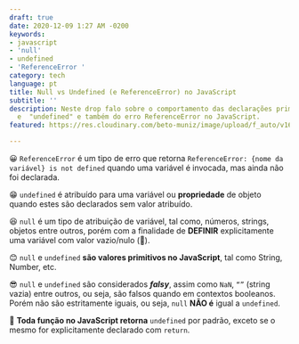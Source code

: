 ```yaml
---
draft: true
date: 2020-12-09 1:27 AM -0200
keywords:
- javascript
- 'null'
- undefined
- 'ReferenceError '
category: tech
language: pt
title: Null vs Undefined (e ReferenceError) no JavaScript
subtitle: ''
description: Neste drop falo sobre o comportamento das declarações primitivas "null"
  e  "undefined" e também do erro ReferenceError no JavaScript.
featured: https://res.cloudinary.com/beto-muniz/image/upload/f_auto/v1605238826/Titulo_m6afut.jpg

---
```

😀 `ReferenceError` é um tipo de erro que retorna `ReferenceError: {nome da variável} is not defined` quando uma variável é invocada, mas ainda não foi declarada.

😁 `undefined` é atribuído para uma variável ou **propriedade** de objeto quando estes são declarados sem valor atribuído.

😆 `null` é um tipo de atribuição de variável, tal como, números, strings, objetos entre outros, porém com a finalidade de **DEFINIR** explicitamente uma variável com valor vazio/nulo (🤦‍).

😊 `null` e `undefined` **são valores primitivos no JavaScript**, tal como String, Number, etc.

😎 `null` e `undefined` são considerados **_falsy_**, assim como `NaN`, `“”` (string vazia) entre outros, ou seja, são falsos quando em contextos booleanos. Porém não são estritamente iguais, ou seja, `null` **NÃO é** igual a `undefined`.

🤩 **Toda função no JavaScript retorna** `undefined` por padrão, exceto se o mesmo for explicitamente declarado com `return`.